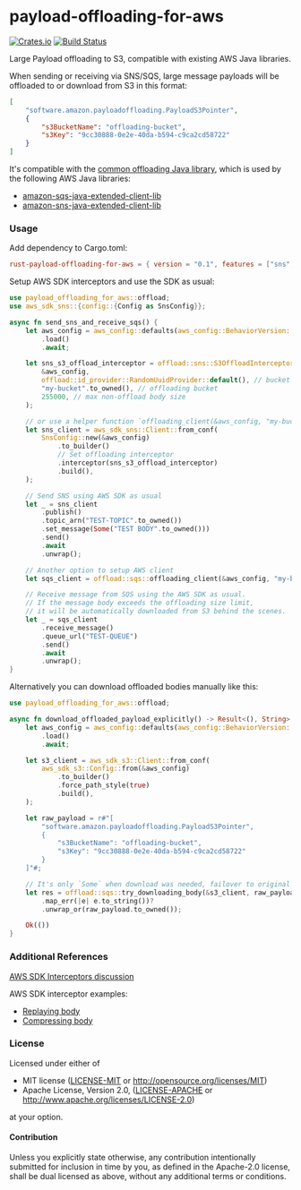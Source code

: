 # payload-offloading-for-aws

[![Crates.io][crates-badge]][crates-url]
[![Build Status](ci-badge)](ci-url)

[crates-badge]: https://img.shields.io/crates/v/payload-offloading-for-aws.svg
[crates-url]: https://img.shields.io/crates/v/payload-offloading-for-aws.svg
[ci-badge]: https://github.com/kairsas/rust-payload-offloading-for-aws/actions/workflows/ci.yml/badge.svg?branch=main
[ci-url]: https://github.com/kairsas/rust-payload-offloading-for-aws/actions/workflows/ci.yml

Large Payload offloading to S3, compatible with existing AWS Java libraries.

When sending or receiving via SNS/SQS, large message payloads will be offloaded to or download from S3 in this format:

```json
[
    "software.amazon.payloadoffloading.PayloadS3Pointer",
    {
        "s3BucketName": "offloading-bucket",
        "s3Key": "9cc30888-0e2e-40da-b594-c9ca2cd58722"
    }
]
```

It's compatible with the [common offloading Java library](https://github.com/awslabs/payload-offloading-java-common-lib-for-aws/), which is used by the following AWS Java libraries:
* [amazon-sqs-java-extended-client-lib](https://github.com/awslabs/amazon-sqs-java-extended-client-lib)
* [amazon-sns-java-extended-client-lib](https://github.com/awslabs/amazon-sns-java-extended-client-lib)

### Usage

Add dependency to Cargo.toml:
```toml
rust-payload-offloading-for-aws = { version = "0.1", features = ["sns", "sqs"] }
```

Setup AWS SDK interceptors and use the SDK as usual:
```rust
use payload_offloading_for_aws::offload;
use aws_sdk_sns::{config::{Config as SnsConfig}};

async fn send_sns_and_receive_sqs() {
    let aws_config = aws_config::defaults(aws_config::BehaviorVersion::latest())
        .load()
        .await;

    let sns_s3_offload_interceptor = offload::sns::S3OffloadInterceptor::new(
        &aws_config,
        offload::id_provider::RandomUuidProvider::default(), // bucket key generator
        "my-bucket".to_owned(), // offloading bucket
        255000, // max non-offload body size
    );

    // or use a helper function `offloading_client(&aws_config, "my-bucket".to_owned(), 25000)`
    let sns_client = aws_sdk_sns::Client::from_conf(
        SnsConfig::new(&aws_config)
            .to_builder()
            // Set offloading interceptor
            .interceptor(sns_s3_offload_interceptor)
            .build(),
    );

    // Send SNS using AWS SDK as usual
    let _ = sns_client
        .publish()
        .topic_arn("TEST-TOPIC".to_owned())
        .set_message(Some("TEST BODY".to_owned()))
        .send()
        .await
        .unwrap();

    // Another option to setup AWS client
    let sqs_client = offload::sqs::offloading_client(&aws_config, "my-bucket", 25000);

    // Receive message from SQS using the AWS SDK as usual.
    // If the message body exceeds the offloading size limit,
    // it will be automatically downloaded from S3 behind the scenes.
    let _ = sqs_client
        .receive_message()
        .queue_url("TEST-QUEUE")
        .send()
        .await
        .unwrap();
}
```

Alternatively you can download offloaded bodies manually like this:
```rust
use payload_offloading_for_aws::offload;

async fn download_offloaded_payload_explicitly() -> Result<(), String> {
    let aws_config = aws_config::defaults(aws_config::BehaviorVersion::latest())
        .load()
        .await;

    let s3_client = aws_sdk_s3::Client::from_conf(
        aws_sdk_s3::Config::from(&aws_config)
            .to_builder()
            .force_path_style(true)
            .build(),
    );

    let raw_payload = r#"[
        "software.amazon.payloadoffloading.PayloadS3Pointer",
        {
            "s3BucketName": "offloading-bucket",
            "s3Key": "9cc30888-0e2e-40da-b594-c9ca2cd58722"
        }
    ]"#;

    // It's only `Some` when download was needed, failover to original payload
    let res = offload::sqs::try_downloading_body(&s3_client, raw_payload)
        .map_err(|e| e.to_string())?
        .unwrap_or(raw_payload.to_owned());

    Ok(())
}
```

### Additional References

[AWS SDK Interceptors discussion](https://github.com/awslabs/aws-sdk-rust/discussions/853)

AWS SDK interceptor examples:
  * [Replaying body](https://github.com/awslabs/aws-sdk-rust/blob/505dab66bf0801ca743212678d47d6490d2beba9/sdk/aws-smithy-runtime/src/client/http/test_util/dvr/replay.rs#L338)
  * [Compressing body](https://github.com/awslabs/aws-sdk-rust/blob/505dab66bf0801ca743212678d47d6490d2beba9/sdk/cloudwatch/src/client_request_compression.rs#L138)

### License

Licensed under either of

 - MIT license ([LICENSE-MIT](LICENSE-MIT) or
   http://opensource.org/licenses/MIT)
 - Apache License, Version 2.0, ([LICENSE-APACHE](LICENSE-APACHE) or
   http://www.apache.org/licenses/LICENSE-2.0)

at your option.

#### Contribution

Unless you explicitly state otherwise, any contribution intentionally submitted for inclusion in
time by you, as defined in the Apache-2.0 license, shall be dual licensed as above, without any
additional terms or conditions.